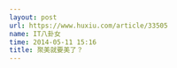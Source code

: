 ```yaml
---
layout: post
url: https://www.huxiu.com/article/33505
name: IT八卦女
time: 2014-05-11 15:16
title: 聚美就要美了？
---
```

